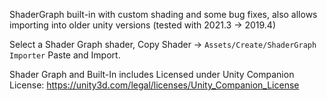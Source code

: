 ShaderGraph built-in with custom shading and some bug fixes, also allows importing into older unity versions (tested with 2021.3 -> 2019.4)

Select a Shader Graph shader, Copy Shader -> `Assets/Create/ShaderGraph Importer` Paste and Import.


Shader Graph and Built-In includes Licensed under Unity Companion License:
https://unity3d.com/legal/licenses/Unity_Companion_License
